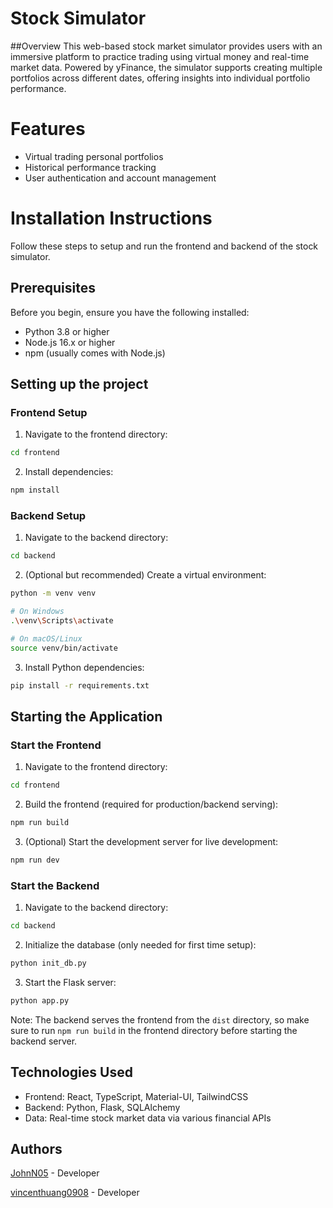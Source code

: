 # Stock Simulator

##Overview
This web-based stock market simulator provides users with an immersive platform to practice trading using virtual money and real-time market data. Powered by yFinance, the simulator supports creating multiple portfolios across different dates, offering insights into individual portfolio performance.

# Features
- Virtual trading personal portfolios
- Historical performance tracking
- User authentication and account management

# Installation Instructions
Follow these steps to setup and run the frontend and backend of the stock simulator.

## Prerequisites

Before you begin, ensure you have the following installed:
- Python 3.8 or higher
- Node.js 16.x or higher
- npm (usually comes with Node.js)

## Setting up the project

### Frontend Setup
1. Navigate to the frontend directory:
```bash
cd frontend
```

2. Install dependencies:
```bash
npm install
```

### Backend Setup
1. Navigate to the backend directory:
```bash
cd backend
```

2. (Optional but recommended) Create a virtual environment:
```bash
python -m venv venv

# On Windows
.\venv\Scripts\activate

# On macOS/Linux
source venv/bin/activate
```

3. Install Python dependencies:
```bash
pip install -r requirements.txt
```

## Starting the Application

### Start the Frontend
1. Navigate to the frontend directory:
```bash
cd frontend
```

2. Build the frontend (required for production/backend serving):
```bash
npm run build
```

3. (Optional) Start the development server for live development:
```bash
npm run dev
```

### Start the Backend
1. Navigate to the backend directory:
```bash
cd backend
```

2. Initialize the database (only needed for first time setup):
```bash
python init_db.py
```

3. Start the Flask server:
```bash
python app.py
```

Note: The backend serves the frontend from the `dist` directory, so make sure to run `npm run build` in the frontend directory before starting the backend server.

## Technologies Used
- Frontend: React, TypeScript, Material-UI, TailwindCSS
- Backend: Python, Flask, SQLAlchemy
- Data: Real-time stock market data via various financial APIs

## Authors

[JohnN05](https://github.com/JohnN05) - Developer

[vincenthuang0908](https://github.com/vincenthuang0908) - Developer

